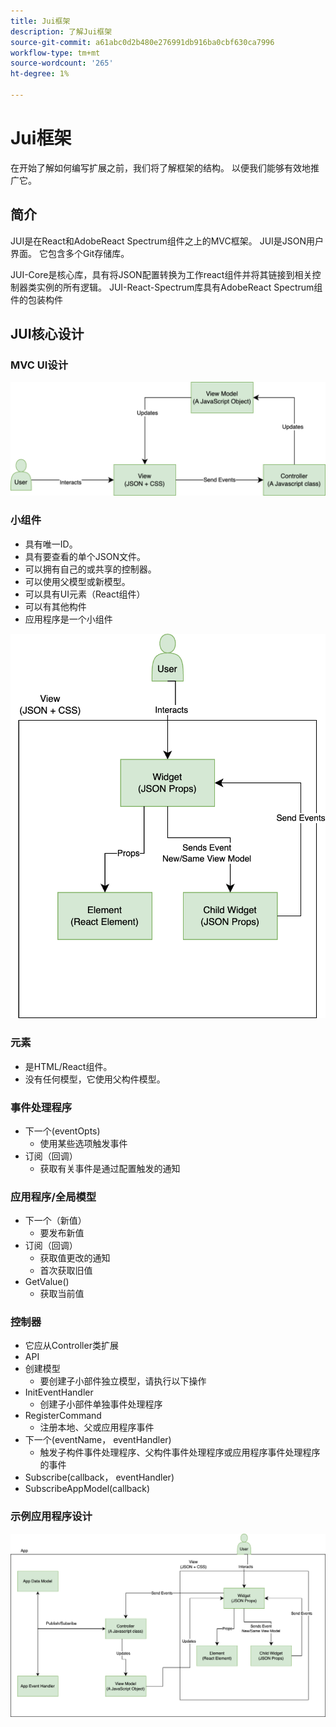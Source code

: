 ```yaml
---
title: Jui框架
description: 了解Jui框架
source-git-commit: a61abc0d2b480e276991db916ba0cbf630ca7996
workflow-type: tm+mt
source-wordcount: '265'
ht-degree: 1%

---
```


# Jui框架

在开始了解如何编写扩展之前，我们将了解框架的结构。
以便我们能够有效地推广它。

## 简介

JUI是在React和AdobeReact Spectrum组件之上的MVC框架。 JUI是JSON用户界面。 它包含多个Git存储库。

JUI-Core是核心库，具有将JSON配置转换为工作react组件并将其链接到相关控制器类实例的所有逻辑。
JUI-React-Spectrum库具有AdobeReact Spectrum组件的包装构件

## JUI核心设计

### MVC UI设计

![JUI MVC流程](./imgs/jui-mvc-flow.png)

### 小组件

- 具有唯一ID。
- 具有要查看的单个JSON文件。
- 可以拥有自己的或共享的控制器。
- 可以使用父模型或新模型。
- 可以具有UI元素（React组件）
- 可以有其他构件
- 应用程序是一个小组件

![JUI小组件](./imgs/jui-widget.png)

### 元素

- 是HTML/React组件。
- 没有任何模型，它使用父构件模型。

### 事件处理程序

- 下一个(eventOpts)
   - 使用某些选项触发事件
- 订阅（回调）
   - 获取有关事件是通过配置触发的通知

### 应用程序/全局模型

- 下一个（新值）
   - 要发布新值
- 订阅（回调）
   - 获取值更改的通知
   - 首次获取旧值
- GetValue()
   - 获取当前值

### 控制器

- 它应从Controller类扩展
- API
- 创建模型
   - 要创建子小部件独立模型，请执行以下操作
- InitEventHandler
   - 创建子小部件单独事件处理程序
- RegisterCommand
   - 注册本地、父或应用程序事件
- 下一个(eventName， eventHandler)
   - 触发子构件事件处理程序、父构件事件处理程序或应用程序事件处理程序的事件
- Subscribe(callback， eventHandler)
- SubscribeAppModel(callback)

### 示例应用程序设计

![示例应用程序](./imgs/jui-sample-app.png)
